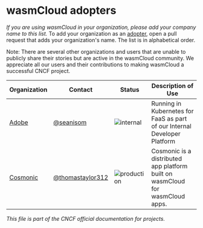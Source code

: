 # wasmCloud adopters

_If you are using wasmCloud in your organization, please add your company name to this list._
To add your organization as an [adopter](https://github.com/cncf/toc/blob/main/FAQ.md#what-is-the-definition-of-an-adopter), open a pull request that adds your
organization's name. The list is in alphabetical order.

Note: There are several other organizations and users that are unable to publicly share their stories but are active in the wasmCloud community.
We appreciate all our users and their contributions to making wasmCloud a successful CNCF project.

| Organization | Contact | Status | Description of Use |
| - | - | - | - |
| [Adobe](https://adobe.com) | [@seanisom](https://github.com/seanisom) | ![internal](https://img.shields.io/badge/-internal-green?style=flat) | Running in Kubernetes for FaaS as part of our Internal Developer Platform |
| [Cosmonic](https://www.cosmonic.com) | [@thomastaylor312](https://github.com/thomastaylor312) | ![production](https://img.shields.io/badge/-production-blue?style=flat) | Cosmonic is a distributed app platform built on wasmCloud for wasmCloud apps. |

_This file is part of the CNCF official documentation for projects._
